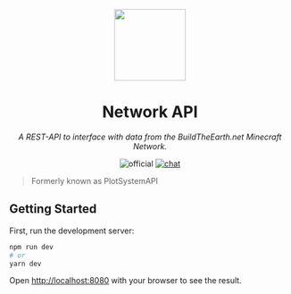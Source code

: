 <!-- markdownlint-disable -->
<div align="center">

<img width="128" src="https://buildtheearth.net/assets/img/site-logo-animated.gif" />

# Network API

_A REST-API to interface with data from the BuildTheEarth.net Minecraft Network._

![official](https://go.buildtheearth.net/official-shield)
[![chat](https://img.shields.io/discord/706317564904472627.svg?color=768AD4&label=discord&logo=https%3A%2F%2Fdiscordapp.com%2Fassets%2F8c9701b98ad4372b58f13fd9f65f966e.svg)](https://discord.gg/buildtheearth)

</div>
<!-- markdownlint-restore -->

> Formerly known as PlotSystemAPI

## Getting Started

First, run the development server:

```bash
npm run dev
# or
yarn dev
```

Open [http://localhost:8080](http://localhost:8080) with your browser to see the result.
